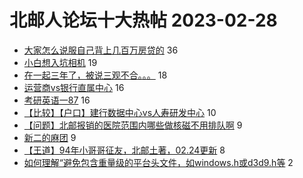 # 北邮人论坛十大热帖 2023-02-28

- [大家怎么说服自己背上几百万房贷的](https://bbs.byr.cn/article/WorkLife/1196748) 36
- [小白想入坑相机](https://bbs.byr.cn/article/Photo/274736) 19
- [在一起三年了，被说三观不合。。。](https://bbs.byr.cn/article/Feeling/3198381) 18
- [运营商vs银行直属中心](https://bbs.byr.cn/article/Talking/6380664) 16
- [考研英语一87](https://bbs.byr.cn/article/AimGraduate/1222207) 16
- [【比较】【户口】建行数据中心vs人寿研发中心](https://bbs.byr.cn/article/Job/2185798) 10
- [【问题】北邮报销的医院范围内哪些做核磁不用排队啊](https://bbs.byr.cn/article/Health/230310) 9
- [新二的麻团](https://bbs.byr.cn/article/Picture/3337602) 9
- [【王道】94年小哥哥征友，北邮土著，02.24更新](https://bbs.byr.cn/article/Friends/2028864) 8
- [如何理解“避免包含重量级的平台头文件，如windows.h或d3d9.h等](https://bbs.byr.cn/article/CPP/102516) 2



